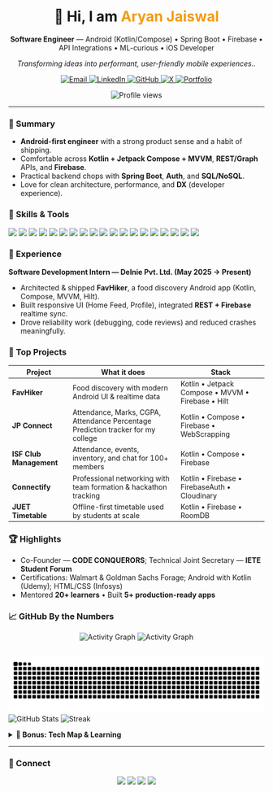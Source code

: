 <!--
  Aryan Jaiswaaal — GitHub Profile README
  Design goals:
  • Professional, skimmable, and conversion-friendly for recruiters
  • Modern visuals without heavy gimmicks; works in both light & dark modes
  • Uses well-supported widgets with graceful fallbacks
  • Sections organized for credibility: Summary → Skills → Work → Projects → Achievements → Stats → 
-->

<!-- Title -->
<h1 align="center">👋 Hi, I am <span style="color:#f39c12;font-weight:700">Aryan Jaiswal</span></h1>
<p align="center">
  <b>Software Engineer</b> — Android (Kotlin/Compose) • Spring Boot • Firebase • API Integrations • ML-curious • iOS Developer
</p>
<p align="center"><em>Transforming ideas into performant, user-friendly mobile experiences..</em></p>

<!-- Quick actions -->
<p align="center">
  <a href="mailto:aryanjaiswal123123@gmail.com">
    <img alt="Email" src="https://img.shields.io/badge/Email-aryanjaiswal123123%40gmail.com-D14836?style=for-the-badge&logo=gmail&logoColor=white">
  </a>
  <a href="https://linkedin.com/in/aryanjaiswal1" target="_blank">
    <img alt="LinkedIn" src="https://img.shields.io/badge/LinkedIn-Connect-0A66C2?style=for-the-badge&logo=linkedin&logoColor=white">
  </a>
  <a href="https://github.com/DebugWithAryan" target="_blank">
    <img alt="GitHub" src="https://img.shields.io/badge/GitHub-DebugWithAryan-111?style=for-the-badge&logo=github">
  </a>
  <a href="https://x.com/Aryan_eee" target="_blank">
    <img alt="X" src="https://img.shields.io/badge/X-Follow-111?style=for-the-badge&logo=x&logoColor=white">
  </a>
  <a href="https://aryan-pi.vercel.app/" target="_blank">
    <img alt="Portfolio" src="https://img.shields.io/badge/Portfolio-Visit-000?style=for-the-badge&logo=vercel&logoColor=white">
  </a>
</p>

<p align="center">
  <img src="https://komarev.com/ghpvc/?username=debugwitharyan&label=Profile%20views&color=0e75b6&style=flat" alt="Profile views"/>
</p>

<hr/>



<!-- Summary — tight, impact-first -->
### 🚀 Summary
- **Android-first engineer** with a strong product sense and a habit of shipping.  
- Comfortable across **Kotlin + Jetpack Compose + MVVM**, **REST/Graph** APIs, and **Firebase**.  
- Practical backend chops with **Spring Boot**, **Auth**, and **SQL/NoSQL**.  
- Love for clean architecture, performance, and **DX** (developer experience).

<!-- Skills with compact badge grid -->
### 🧠 Skills & Tools
<div>
  <!-- Languages -->
  <img src="https://img.shields.io/badge/Kotlin-7F52FF?style=for-the-badge&logo=kotlin&logoColor=white"/>
  <img src="https://img.shields.io/badge/Java-ED8B00?style=for-the-badge&logo=openjdk&logoColor=white"/>
  <img src="https://img.shields.io/badge/Python-3776AB?style=for-the-badge&logo=python&logoColor=white"/>
  <img src="https://img.shields.io/badge/C++-00599C?style=for-the-badge&logo=cplusplus&logoColor=white"/>
  <img src="https://img.shields.io/badge/JavaScript-F7DF1E?style=for-the-badge&logo=javascript&logoColor=000"/>
  <!-- Android / Frameworks -->
  <img src="https://img.shields.io/badge/Jetpack%20Compose-00C4B3?style=for-the-badge&logo=jetpackcompose&logoColor=white"/>
  <img src="https://img.shields.io/badge/Android%20SDK-3DDC84?style=for-the-badge&logo=android&logoColor=white"/>
  <img src="https://img.shields.io/badge/Spring%20Boot-6DB33F?style=for-the-badge&logo=springboot&logoColor=white"/>
  <!-- Data / APIs / DI -->
  <img src="https://img.shields.io/badge/Retrofit-000?style=for-the-badge&logo=square&logoColor=white"/>
  <img src="https://img.shields.io/badge/Dagger--Hilt-0EA5E9?style=for-the-badge"/>
  <img src="https://img.shields.io/badge/REST%20APIs-1F2937?style=for-the-badge"/>
  <!-- Datastores -->
  <img src="https://img.shields.io/badge/Firebase-FFCA28?style=for-the-badge&logo=firebase&logoColor=000"/>
  <img src="https://img.shields.io/badge/Room%20DB-F57C00?style=for-the-badge"/>
  <img src="https://img.shields.io/badge/SQLite-07405E?style=for-the-badge&logo=sqlite&logoColor=white"/>
  <img src="https://img.shields.io/badge/MySQL-0F6?style=for-the-badge&logo=mysql&logoColor=white"/>
  <img src="https://img.shields.io/badge/MongoDB-47A248?style=for-the-badge&logo=mongodb&logoColor=white"/>
  <!-- Dev tools -->
  <img src="https://img.shields.io/badge/Android%20Studio-3DDC84?style=for-the-badge&logo=androidstudio&logoColor=white"/>
  <img src="https://img.shields.io/badge/Postman-FF6C37?style=for-the-badge&logo=postman&logoColor=white"/>
  <img src="https://img.shields.io/badge/Git%2FGitHub-111?style=for-the-badge&logo=git&logoColor=white"/>
</div>

<!-- Experience -->
### 🧩 Experience
**Software Development Intern — Delnie Pvt. Ltd. (May 2025 → Present)**  
- Architected & shipped **FavHiker**, a food discovery Android app (Kotlin, Compose, MVVM, Hilt).  
- Built responsive UI (Home Feed, Profile), integrated **REST + Firebase** realtime sync.  
- Drove reliability work (debugging, code reviews) and reduced crashes meaningfully.

<!-- Projects table — concise & scannable -->
### 🌟 Top Projects
<table>
  <thead>
    <tr><th>Project</th><th>What it does</th><th>Stack</th></tr>
  </thead>
  <tbody>
    <tr>
      <td><b>FavHiker</b></td>
      <td>Food discovery with modern Android UI & realtime data</td>
      <td>Kotlin • Jetpack Compose • MVVM • Firebase • Hilt</td>
    </tr>
    <tr>
         <td><b>JP Connect</b></td>
      <td>Attendance, Marks, CGPA, Attendance Percentage Prediction tracker for my college</td>
      <td>Kotlin • Compose • Firebase • WebScrapping
    </td>
    <tr>
      <td><b>ISF Club Management</b></td>
      <td>Attendance, events, inventory, and chat for 100+ members</td>
      <td>Kotlin • Compose • Firebase</td>
    </tr>
    <tr>
      <td><b>Connectify</b></td>
      <td>Professional networking with team formation & hackathon tracking</td>
      <td>Kotlin • Firebase • FirebaseAuth • Cloudinary </td>
    </tr>
    <tr>
      <td><b>JUET Timetable</b></td>
      <td>Offline-first timetable used by students at scale</td>
      <td>Kotlin • Firebase • RoomDB</td>
    </tr>
  </tbody>
</table>

<!-- Achievements -->
### 🏆 Highlights
- Co-Founder — <b>CODE CONQUERORS</b>; Technical Joint Secretary — <b>IETE Student Forum</b>  
- Certifications: Walmart & Goldman Sachs Forage; Android with Kotlin (Udemy); HTML/CSS (Infosys)  
- Mentored <b>20+ learners</b> • Built <b>5+ production-ready apps</b>

<!-- Stats — light/dark aware via <picture> -->
### 📈 GitHub By the Numbers
<p align="center">
  <!-- Activity graph -->
  <img alt="Activity Graph" src="https://github-readme-activity-graph.vercel.app/graph?username=debugwitharyan&theme=github-dark&area=true&hide_border=true#gh-dark-mode-only" />
  <img alt="Activity Graph" src="https://github-readme-activity-graph.vercel.app/graph?username=debugwitharyan&theme=github-light&area=true&hide_border=true#gh-light-mode-only" />
  <br/><br/>
  
<!-- Contribution Snake -->
<div align="center">
  <img src="https://raw.githubusercontent.com/DebugWithAryan/DebugWithAryan/output/snake.svg" alt="Snake animation" />
</div>

  <!-- Core stats -->
  <picture>
    <source media="(prefers-color-scheme: dark)" srcset="https://github-readme-stats.vercel.app/api?username=debugwitharyan&show_icons=true&include_all_commits=true&count_private=true&hide_border=true&theme=radical">
    <img height="165" alt="GitHub Stats" src="https://github-readme-stats.vercel.app/api?username=debugwitharyan&show_icons=true&include_all_commits=true&count_private=true&hide_border=true&theme=default"/>
  </picture>
  <picture>
    <source media="(prefers-color-scheme: dark)" srcset="https://github-readme-streak-stats.herokuapp.com?user=debugwitharyan&theme=radical&hide_border=true">
    <img height="165" alt="Streak" src="https://github-readme-streak-stats.herokuapp.com?user=debugwitharyan&theme=default&hide_border=true"/>
  </picture>
</p>

<!-- Optional extras collapsed to avoid clutter -->
<details>
  <summary><b>🧩 Bonus: Tech Map & Learning</b></summary>
  <br/>
  <b>Now:</b> KMP • Advanced Kotlin • Spring Boot services • ML experiments<br/>
  <b>Next:</b> Compose Multiplatform • Offline-first patterns • CI/CD for mobile
</details>

<hr/>

### 🤝 Connect
<p align="center">
  <a href="mailto:aryanjaiswal123123@gmail.com"><img src="https://img.shields.io/badge/Email-Contact-D14836?style=for-the-badge&logo=gmail&logoColor=white"></a>
  <a href="https://linkedin.com/in/aryanjaiswal1" target="_blank"><img src="https://img.shields.io/badge/LinkedIn-Message-0A66C2?style=for-the-badge&logo=linkedin&logoColor=white"></a>
  <a href="https://x.com/Aryan_eee" target="_blank"><img src="https://img.shields.io/badge/X-Follow-111?style=for-the-badge&logo=x&logoColor=white"></a>
  <a href="https://aryan-pi.vercel.app/" target="_blank"><img src="https://img.shields.io/badge/Portfolio-Visit-000?style=for-the-badge&logo=vercel&logoColor=white"></a>
</p>
